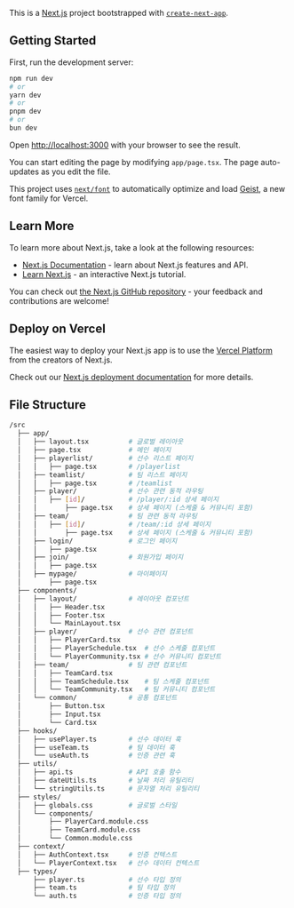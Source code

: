 This is a [Next.js](https://nextjs.org) project bootstrapped with [`create-next-app`](https://nextjs.org/docs/app/api-reference/cli/create-next-app).

## Getting Started

First, run the development server:

```bash
npm run dev
# or
yarn dev
# or
pnpm dev
# or
bun dev
```

Open [http://localhost:3000](http://localhost:3000) with your browser to see the result.

You can start editing the page by modifying `app/page.tsx`. The page auto-updates as you edit the file.

This project uses [`next/font`](https://nextjs.org/docs/app/building-your-application/optimizing/fonts) to automatically optimize and load [Geist](https://vercel.com/font), a new font family for Vercel.

## Learn More

To learn more about Next.js, take a look at the following resources:

- [Next.js Documentation](https://nextjs.org/docs) - learn about Next.js features and API.
- [Learn Next.js](https://nextjs.org/learn) - an interactive Next.js tutorial.

You can check out [the Next.js GitHub repository](https://github.com/vercel/next.js) - your feedback and contributions are welcome!

## Deploy on Vercel

The easiest way to deploy your Next.js app is to use the [Vercel Platform](https://vercel.com/new?utm_medium=default-template&filter=next.js&utm_source=create-next-app&utm_campaign=create-next-app-readme) from the creators of Next.js.

Check out our [Next.js deployment documentation](https://nextjs.org/docs/app/building-your-application/deploying) for more details.

## File Structure

```bash
/src
  ├── app/
  │   ├── layout.tsx          # 글로벌 레이아웃
  │   ├── page.tsx            # 메인 페이지
  │   ├── playerlist/         # 선수 리스트 페이지
  │   │   ├── page.tsx        # /playerlist
  │   ├── teamlist/           # 팀 리스트 페이지
  │   │   ├── page.tsx        # /teamlist
  │   ├── player/             # 선수 관련 동적 라우팅
  │   │   ├── [id]/           # /player/:id 상세 페이지
  │   │       ├── page.tsx    # 상세 페이지 (스케줄 & 커뮤니티 포함)
  │   ├── team/               # 팀 관련 동적 라우팅
  │   │   ├── [id]/           # /team/:id 상세 페이지
  │   │       ├── page.tsx    # 상세 페이지 (스케줄 & 커뮤니티 포함)
  │   ├── login/              # 로그인 페이지
  │   │   ├── page.tsx
  │   ├── join/               # 회원가입 페이지
  │   │   ├── page.tsx
  │   ├── mypage/             # 마이페이지
  │       ├── page.tsx
  ├── components/
  │   ├── layout/             # 레이아웃 컴포넌트
  │   │   ├── Header.tsx
  │   │   ├── Footer.tsx
  │   │   └── MainLayout.tsx
  │   ├── player/             # 선수 관련 컴포넌트
  │   │   ├── PlayerCard.tsx
  │   │   ├── PlayerSchedule.tsx  # 선수 스케줄 컴포넌트
  │   │   └── PlayerCommunity.tsx # 선수 커뮤니티 컴포넌트
  │   ├── team/               # 팀 관련 컴포넌트
  │   │   ├── TeamCard.tsx
  │   │   ├── TeamSchedule.tsx    # 팀 스케줄 컴포넌트
  │   │   └── TeamCommunity.tsx   # 팀 커뮤니티 컴포넌트
  │   └── common/             # 공통 컴포넌트
  │       ├── Button.tsx
  │       ├── Input.tsx
  │       └── Card.tsx
  ├── hooks/
  │   ├── usePlayer.ts        # 선수 데이터 훅
  │   ├── useTeam.ts          # 팀 데이터 훅
  │   └── useAuth.ts          # 인증 관련 훅
  ├── utils/
  │   ├── api.ts              # API 호출 함수
  │   ├── dateUtils.ts        # 날짜 처리 유틸리티
  │   └── stringUtils.ts      # 문자열 처리 유틸리티
  ├── styles/
  │   ├── globals.css         # 글로벌 스타일
  │   └── components/
  │       ├── PlayerCard.module.css
  │       ├── TeamCard.module.css
  │       └── Common.module.css
  ├── context/
  │   ├── AuthContext.tsx     # 인증 컨텍스트
  │   └── PlayerContext.tsx   # 선수 데이터 컨텍스트
  ├── types/
      ├── player.ts           # 선수 타입 정의
      ├── team.ts             # 팀 타입 정의
      └── auth.ts             # 인증 타입 정의
```

